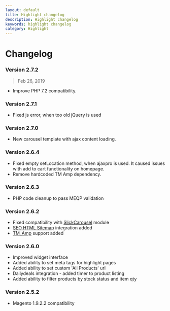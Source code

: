 ```yaml
---
layout: default
title: Highlight changelog
description: Highlight changelog
keywords: highlight changelog
category: Highlight
---
```


# Changelog

### Version 2.7.2

> Feb 26, 2019

 -  Improve PHP 7.2 compatibility.

### Version 2.7.1

 -  Fixed js error, when too old jQuery is used

### Version 2.7.0

 -  New carousel template with ajax content loading.

### Version 2.6.4

 -  Fixed empty setLocation method, when ajaxpro is used. It caused issues with add to cart functionality on homepage.
 -  Remove hardcoded TM Amp dependency.

### Version 2.6.3

 -  PHP code cleanup to pass MEQP validation

### Version 2.6.2

 -  Fixed compatibility with [SlickCarousel](/m1/extensions/slick-carousel/) module
 -  [SEO HTML Sitemap](/m1/extensions/seo-html-sitemap/) integration added
 -  [TM_Amp](/m1/extensions/amp/) support added

### Version 2.6.0

 -  Improved widget interface
 -  Added ability to set meta tags for highlight pages
 -  Added ability to set custom 'All Products' url
 -  Dailydeals integration - added timer to product listing
 -  Added ability to filter products by stock status and item qty

### Version 2.5.2

 -  Magento 1.9.2.2 compatibility
